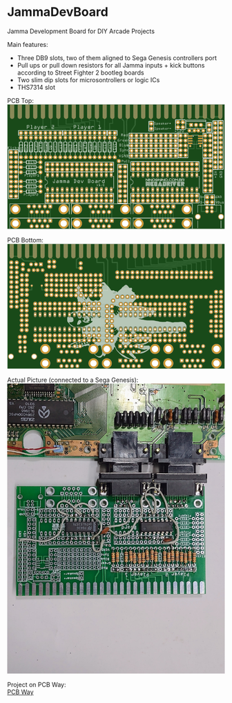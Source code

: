 # JammaDevBoard
Jamma Development Board for DIY Arcade Projects  
  
Main features:  
- Three DB9 slots, two of them aligned to Sega Genesis controllers port
- Pull ups or pull down resistors for all Jamma inputs + kick buttons according to Street Fighter 2 bootleg boards
- Two slim dip slots for microsontrollers or logic ICs
- THS7314 slot

PCB Top:    
![Jamma Dev Board TOP](https://github.com/ninomegadriver/JammaDevBoard/blob/main/JammaDevBoard-top.png?raw=true)  
  
PCB Bottom:  
![Jamma Dev Board TOP](https://github.com/ninomegadriver/JammaDevBoard/blob/main/JammaDevBoard-bottom.png?raw=true)  

Actual Picture (connected to a Sega Genesis):  
![Jamma Dev Board TOP](https://github.com/ninomegadriver/JammaDevBoard/blob/main/JammaDevBoard-actual.jpg?raw=true)  
  
Project on PCB Way:  
[PCB Way](https://www.pcbway.com/project/shareproject/Jamma_Development_Board_65d40cc8.html)
